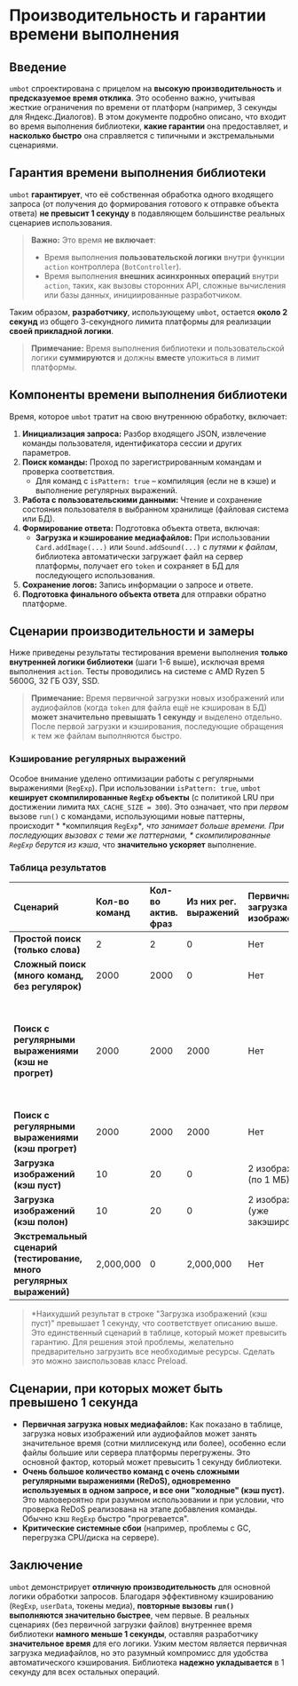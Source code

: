 # Производительность и гарантии времени выполнения

## Введение

`umbot` спроектирована с прицелом на **высокую производительность** и **предсказуемое время отклика**. Это особенно
важно, учитывая жесткие ограничения по времени от платформ (например, 3 секунды для Яндекс.Диалогов). В этом документе
подробно описано, что входит во время выполнения библиотеки, **какие гарантии** она предоставляет, и **насколько
быстро** она справляется с типичными и экстремальными сценариями.

## Гарантия времени выполнения библиотеки

`umbot` **гарантирует**, что её собственная обработка одного входящего запроса (от получения до формирования
готового к отправке объекта ответа) **не превысит 1 секунду** в подавляющем большинстве реальных сценариев
использования.

> **Важно:** Это время **не включает**:
> * Время выполнения **пользовательской логики** внутри функции `action` контроллера (`BotController`).
> * Время выполнения **внешних асинхронных операций** внутри `action`, таких, как вызовы сторонних API, сложные
    вычисления или базы данных, инициированные разработчиком.

Таким образом, **разработчику**, использующему `umbot`, остается **около 2 секунд** из общего 3-секундного лимита
платформы для реализации **своей прикладной логики**.

> **Примечание:** Время выполнения библиотеки и пользовательской логики **суммируются** и должны **вместе**
> уложиться в лимит платформы.

## Компоненты времени выполнения библиотеки

Время, которое `umbot` тратит на свою внутреннюю обработку, включает:

1. **Инициализация запроса:** Разбор входящего JSON, извлечение команды пользователя, идентификатора сессии и других
   параметров.
2. **Поиск команды:** Проход по зарегистрированным командам и проверка соответствия.
    * Для команд с `isPattern: true` – компиляция (если не в кэше) и выполнение регулярных выражений.
3. **Работа с пользовательскими данными:** Чтение и сохранение состояния пользователя в выбранном хранилище (файловая
   система или БД).
4. **Формирование ответа:** Подготовка объекта ответа, включая:
    * **Загрузка и кэширование медиафайлов:** При использовании `Card.addImage(...)` или `Sound.addSound(...)` с *путями
      к файлам*, библиотека автоматически загружает файл на сервер платформы, получает его `token` и сохраняет в БД для
      последующего использования.
5. **Сохранение логов:** Запись информации о запросе и ответе.
6. **Подготовка финального объекта ответа** для отправки обратно платформе.

## Сценарии производительности и замеры

Ниже приведены результаты тестирования времени выполнения **только внутренней логики библиотеки** (шаги 1-6 выше),
исключая время выполнения `action`. Тесты проводились на системе с AMD Ryzen 5 5600G, 32 ГБ ОЗУ, SSD.

> **Примечание:** Время первичной загрузки новых изображений или аудиофайлов (когда `token` для файла ещё не
> кэширован в БД) **может значительно превышать 1 секунду** и выделено отдельно. После первой загрузки и кэширования,
> последующие обращения к тем же файлам выполняются быстро.

### Кэширование регулярных выражений

Особое внимание уделено оптимизации работы с регулярными выражениями (`RegExp`). При использовании `isPattern: true`,
`umbot` **кеширует скомпилированные `RegExp` объекты** (с политикой LRU при достижении лимита `MAX_CACHE_SIZE = 300`).
Это означает, что при *первом* вызове `run()` с командами, использующими новые паттерны, происходит *
*компиляция `RegExp`**, что занимает больше времени. При последующих вызовах с теми же паттернами, *
*скомпилированные `RegExp` берутся из кэша**, что **значительно ускоряет** выполнение.

### Таблица результатов

| Сценарий                                                              | Кол-во команд | Кол-во актив. фраз | Из них рег. выражений | Первичная загрузка изображений   | Наилучший результат | Средний результат | Наихудший результат | Комментарии                                                                                                        |
|:----------------------------------------------------------------------|:--------------|:-------------------|:----------------------|:---------------------------------|:--------------------|:------------------|:--------------------|:-------------------------------------------------------------------------------------------------------------------|
| **Простой поиск (только слова)**                                      | 2             | 2                  | 0                     | Нет                              | 0.5 мс              | 1.2 мс            | 3.0 мс              | Типичный простой навык.                                                                                            |
| **Сложный поиск (много команд, без регулярок)**                       | 2000          | 2000               | 0                     | Нет                              | 5.43 мс             | 5.63 мс           | 6.47 мс             | Сложный навык, без паттернов.                                                                                      |
| **Поиск с регулярными выражениями (кэш не прогрет)**                  | 2000          | 2000               | 2000                  | Нет                              | 5.495 мс            | 6.47 мс           | 6.62 мс             | Паттерны кэшированы (`RegExp` в `Text.regexCache`). Эти цифры соответствуют реальному сценарию с 2000 регулярками. |
| **Поиск с регулярными выражениями (кэш прогрет)**                     | 2000          | 2000               | 2000                  | Нет                              | 1.72 мс             | 2.04 мс           | 2.54 мс             | Проверка всех команд с прогретым кэшем.                                                                            |
| **Загрузка изображений (кэш пуст)**                                   | 10            | 20                 | 0                     | 2 изображения (по 1 МБ)          | 200 мс              | 600 мс            | 1100 мс*            | *Время может превысить 1 секунду.                                                                                  |
| **Загрузка изображений (кэш полон)**                                  | 10            | 20                 | 0                     | 2 изображения (уже закэшированы) | 1.0 мс              | 2.5 мс            | 5.0 мс              | Быстро, т.к. `token` уже есть.                                                                                     |
| **Экстремальный сценарий (тестирование, много регулярных выражений)** | 2,000,000     | 0                  | 2,000,000             | Нет                              | 6.05 мс             | 148.8 мс          | 339.0 мс            | Только регулярные выражения, кэш `RegExp` (LRU, размер 300).                                                       |

> *Наихудший результат в строке "Загрузка изображений (кэш пуст)" превышает 1 секунду, что соответствует описанию выше.
> Это единственный сценарий в таблице, который может превысить гарантию.
> Для решения этой проблемы, желательно предварительно загрузить все необходимые ресурсы. Сделать это можно заиспользовав класс Preload.

## Сценарии, при которых может быть превышено 1 секунда

* **Первичная загрузка новых медиафайлов:** Как показано в таблице, загрузка новых изображений или аудиофайлов может
  занять значительное время (сотни миллисекунд или более), особенно если файлы большие или сервера платформы
  перегружены. Это основной фактор, который может превысить 1 секунду библиотеки.
* **Очень большое количество команд с очень сложными регулярными выражениями (ReDoS), одновременно используемых в
  одном запросе, и все они "холодные" (кэш пуст).** Это маловероятно при разумном использовании и при условии, что
  проверка ReDoS реализована на этапе добавления команды. Обычно кэш `RegExp` быстро "прогревается".
* **Критические системные сбои** (например, проблемы с GC, перегрузка CPU/диска на сервере).

## Заключение

`umbot` демонстрирует **отличную производительность** для основной логики обработки запросов. Благодаря эффективному
кэшированию (`RegExp`, `userData`, токены медиа), **повторные вызовы `run()` выполняются значительно быстрее**, чем
первые. В реальных сценариях (без первичной загрузки файлов) внутреннее время библиотеки **намного меньше 1 секунды**,
оставляя разработчику **значительное время** для его логики. Узким местом является первичная загрузка медиафайлов, но
это разумный компромисс для удобства автоматического кэширования. Библиотека **надежно укладывается** в 1 секунду для
всех остальных операций.